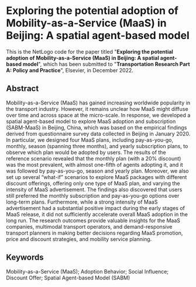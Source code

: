 # Exploring the potential adoption of Mobility-as-a-Service (MaaS) in Beijing: A spatial agent-based model
This is the NetLogo code for the paper titled "**Exploring the potential adoption of Mobility-as-a-Service (MaaS) in Beijing: A spatial agent-based model**", which has been submitted to "**Transportation Research Part A: Policy and Practice**", Elsevier, in December 2022.

## Abstract
Mobility-as-a-Service (MaaS) has gained increasing worldwide popularity in the transport industry. However, it remains unclear how MaaS might diffuse over time and across space at the micro-scale. In response, we developed a spatial agent-based model to explore MaaS adoption and subscription (SABM-MaaS) in Beijing, China, which was based on the empirical findings derived from questionnaire survey data collected in Beijing in January 2020. In particular, we designed four MaaS plans, including pay-as-you-go, monthly, season (spanning three months), and yearly subscription plans, to observe which plan would be adopted by users. The results of the reference scenario revealed that the monthly plan (with a 20% discount) was the most prevalent, with almost one-fifth of agents adopting it, and it was followed by pay-as-you-go, season and yearly plan. Moreover, we also set up several “what-if” scenarios to explore MaaS packages with different discount offerings, offering only one type of MaaS plan, and varying the intensity of MaaS advertisement. The findings also discovered that users still preferred the monthly subscription and pay-as-you-go options over long-term plans. Furthermore, while a strong intensity of MaaS advertisement had a substantial positive impact during the early stages of MaaS release, it did not sufficiently accelerate overall MaaS adoption in the long run. The research outcomes provide valuable insights for the MaaS companies, multimodal transport operators, and demand-responsive transport planners in making better decisions regarding MaaS promotion, price and discount strategies, and mobility service planning. 

## Keywords
Mobility-as-a-Service (MaaS); Adoption Behavior; Social Influence; Discount Offer; Spatial Agent-based Model (SABM)
